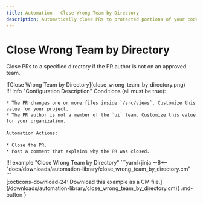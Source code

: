 ```yaml
---
title: Automation - Close Wrong Team by Directory
description: Automatically close PRs to protected portions of your code.
---
```

# Close Wrong Team by Directory

Close PRs to a specified directory if the PR author is not on an approved team.

<div class="automationImage" style="align:right" markdown="1">
![Close Wrong Team by Directory](close_wrong_team_by_directory.png)
</div>
<div class="automationDescription" markdown="1">
!!! info "Configuration Description"
    Conditions (all must be true):

    * The PR changes one or more files inside `/src/views`. Customize this value for your project.
    * The PR author is not a member of the `ui` team. Customize this value for your organization.

    Automation Actions:

    * Close the PR.
    * Post a comment that explains why the PR was closed.
</div>
<div class="automationExample" markdown="1">
!!! example "Close Wrong Team by Directory"
    ```yaml+jinja
    --8<-- "docs/downloads/automation-library/close_wrong_team_by_directory.cm"
    ```
    <div class="result" markdown>
      <span>
      [:octicons-download-24: Download this example as a CM file.](/downloads/automation-library/close_wrong_team_by_directory.cm){ .md-button }
      </span>
    </div>
</div>